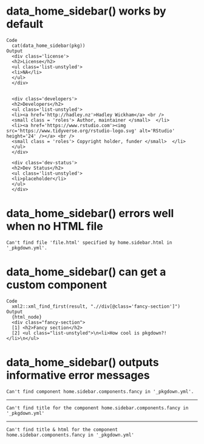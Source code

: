 # data_home_sidebar() works by default

    Code
      cat(data_home_sidebar(pkg))
    Output
      <div class='license'>
      <h2>License</h2>
      <ul class='list-unstyled'>
      <li>NA</li>
      </ul>
      </div>
      
      
      <div class='developers'>
      <h2>Developers</h2>
      <ul class='list-unstyled'>
      <li><a href='http://hadley.nz'>Hadley Wickham</a> <br />
      <small class = 'roles'> Author, maintainer </small>  </li>
      <li><a href='https://www.rstudio.com'><img src='https://www.tidyverse.org/rstudio-logo.svg' alt='RStudio' height='24' /></a> <br />
      <small class = 'roles'> Copyright holder, funder </small>  </li>
      </ul>
      </div>
      
      <div class='dev-status'>
      <h2>Dev Status</h2>
      <ul class='list-unstyled'>
      <li>placeholder</li>
      </ul>
      </div>

# data_home_sidebar() errors well when no HTML file

    Can't find file 'file.html' specified by home.sidebar.html in '_pkgdown.yml'.

# data_home_sidebar() can get a custom component

    Code
      xml2::xml_find_first(result, ".//div[@class='fancy-section']")
    Output
      {html_node}
      <div class="fancy-section">
      [1] <h2>Fancy section</h2>
      [2] <ul class="list-unstyled">\n<li>How cool is pkgdown?!</li>\n</ul>

# data_home_sidebar() outputs informative error messages

    Can't find component home.sidebar.components.fancy in '_pkgdown.yml'.

---

    Can't find title for the component home.sidebar.components.fancy in '_pkgdown.yml'

---

    Can't find title & html for the component home.sidebar.components.fancy in '_pkgdown.yml'

